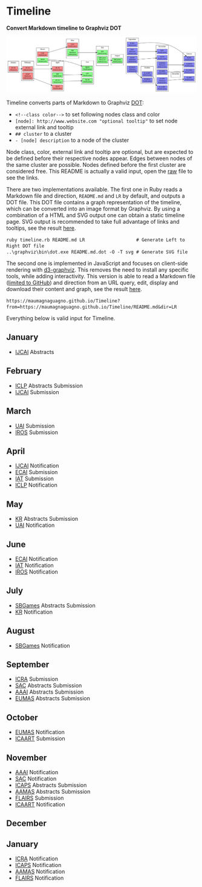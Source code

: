 # Timeline
**Convert Markdown timeline to Graphviz DOT**

![Example timeline](README.md.dot.svg)

Timeline converts parts of Markdown to Graphviz [DOT](https://en.wikipedia.org/wiki/DOT_%28graph_description_language%29 "Graph description language"):
- ``<!--class color-->`` to set following nodes class and color
- ``[node]: http://www.website.com "optional tooltip"`` to set node external link and tooltip
- ``## cluster`` to a cluster
- ``- [node] description`` to a node of the cluster

Node class, color, external link and tooltip are optional, but are expected to be defined before their respective nodes appear.
Edges between nodes of the same cluster are possible.
Nodes defined before the first cluster are considered free.
This README is actually a valid input, open the [raw](https://raw.githubusercontent.com/Maumagnaguagno/Timeline/master/README.md) file to see the links.

There are two implementations available.
The first one in Ruby reads a Markdown file and direction, ``README.md`` and ``LR`` by default, and outputs a DOT file.
This DOT file contains a graph representation of the timeline, which can be converted into an image format by Graphviz.
By using a combination of a HTML and SVG output one can obtain a static timeline page.
SVG output is recommended to take full advantage of links and tooltips, see the result [here](http://maumagnaguagno.github.io/Timeline/static.html).

```Shell
ruby timeline.rb README.md LR                   # Generate Left to Right DOT file
..\graphviz\bin\dot.exe README.md.dot -O -T svg # Generate SVG file
```

The second one is implemented in JavaScript and focuses on client-side rendering with [d3-graphviz](https://github.com/magjac/d3-graphviz).
This removes the need to install any specific tools, while adding interactivity.
This version is able to read a Markdown file ([limited to GitHub](https://en.wikipedia.org/wiki/Cross-origin_resource_sharing)) and direction from an URL query, edit, display and download their content and graph, see the result [here](http://maumagnaguagno.github.io/Timeline).

```
https://maumagnaguagno.github.io/Timeline?from=https://maumagnaguagno.github.io/Timeline/README.md&dir=LR
```

Everything below is valid input for Timeline.

<!--class1 #ff8888-->
[IJCAI]: http://www.ijcai.org/ "International Joint Conference on Artificial Intelligence"
[UAI]: http://auai.org/ "Conference on Uncertainty in Artificial Intelligence"
<!--class2 #88ff88-->
[IROS]: http://www.iros.org/ "International Conference on Intelligent Robots and Systems"
[ECAI]: https://www.ijcai-18.org/ "European Conference on Artificial Intelligence"
[IAT]: http://wibih.unomaha.edu/wi "International Conference on Intelligent Agent Technology"
[SBGames]: http://sbgames.org/ "Simposio Brasileiro de Games e Entretenimento Digital"
<!--class3 #8888ff-->
[ICRA]: http://www.icra2018.org/ "International Conference on Robotics and Automation"
[SAC]: http://www.sigapp.org/sac/ "Symposium On Applied Computing"
[AAAI]: http://www.aaai.org/Conferences/conferences.php "Association for the Advancement of Artificial Intelligence"
[EUMAS]: https://eumas2017.ibisc.univ-evry.fr/ "European Conference on Multi-Agent Systems"
[ICAART]: http://www.icaart.org/ "International Conference on Agents and Artificial Intelligence"
[ICAPS]: http://www.icaps-conference.org/ "International Conference on Automated Planning and Scheduling"
[AAMAS]: http://www.ifaamas.org/ "International Conference on Autonomous Agents and Multiagent Systems"
[FLAIRS]: http://www.flairs.com/ "Florida Artificial Intelligence Research Society"
<!--class2 #88ff88-->
[KR]: http://www.kr.org/ "International Conference on Principles of Knowledge Representation and Reasoning"
<!--class1 #ff8888-->
[ICLP]: https://www.cs.nmsu.edu/ALP/iclp2018/ "International Conference on Logic Programming"

## January
- [IJCAI] Abstracts

## February
- [ICLP] Abstracts Submission
- [IJCAI] Submission

## March
- [UAI] Submission
- [IROS] Submission

## April
- [IJCAI] Notification
- [ECAI] Submission
- [IAT] Submission
- [ICLP] Notification

## May
- [KR] Abstracts Submission
- [UAI] Notification

## June
- [ECAI] Notification
- [IAT] Notification
- [IROS] Notification

## July
- [SBGames] Abstracts Submission
- [KR] Notification

## August
- [SBGames] Notification

## September
- [ICRA] Submission
- [SAC] Abstracts Submission
- [AAAI] Abstracts Submission
- [EUMAS] Abstracts Submission

## October
- [EUMAS] Notification
- [ICAART] Submission

## November
- [AAAI] Notification
- [SAC] Notification
- [ICAPS] Abstracts Submission
- [AAMAS] Abstracts Submission
- [FLAIRS] Submission
- [ICAART] Notification

## December

## January
- [ICRA] Notification
- [ICAPS] Notification
- [AAMAS] Notification
- [FLAIRS] Notification
